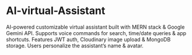 # AI-virtual-Assistant
AI-powered customizable virtual assistant built with MERN stack &amp; Google Gemini API. Supports voice commands for search, time/date queries &amp; app shortcuts. Features JWT auth, Cloudinary image upload &amp; MongoDB storage. Users personalize the assistant’s name &amp; avatar.
